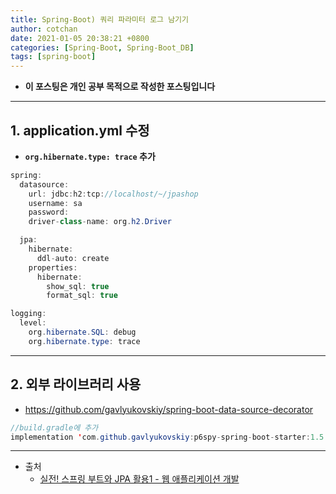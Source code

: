 ```yaml
---
title: Spring-Boot) 쿼리 파라미터 로그 남기기
author: cotchan 
date: 2021-01-05 20:38:21 +0800 
categories: [Spring-Boot, Spring-Boot_DB]
tags: [spring-boot] 
---
```


+ **이 포스팅은 개인 공부 목적으로 작성한 포스팅입니다**

---

## 1. application.yml 수정

+ **`org.hibernate.type: trace` 추가**

```java
spring:
  datasource:
    url: jdbc:h2:tcp://localhost/~/jpashop
    username: sa
    password:
    driver-class-name: org.h2.Driver

  jpa:
    hibernate:
      ddl-auto: create
    properties:
      hibernate:
        show_sql: true
        format_sql: true

logging:
  level:
    org.hibernate.SQL: debug
    org.hibernate.type: trace
```

---

## 2. 외부 라이브러리 사용

+ https://github.com/gavlyukovskiy/spring-boot-data-source-decorator

```java
//build.gradle에 추가
implementation 'com.github.gavlyukovskiy:p6spy-spring-boot-starter:1.5.6'
```


---

+ 출처
    + [실전! 스프링 부트와 JPA 활용1 - 웹 애플리케이션 개발](https://www.inflearn.com/course/%EC%8A%A4%ED%94%84%EB%A7%81%EB%B6%80%ED%8A%B8-JPA-%ED%99%9C%EC%9A%A9-1/dashboard)
